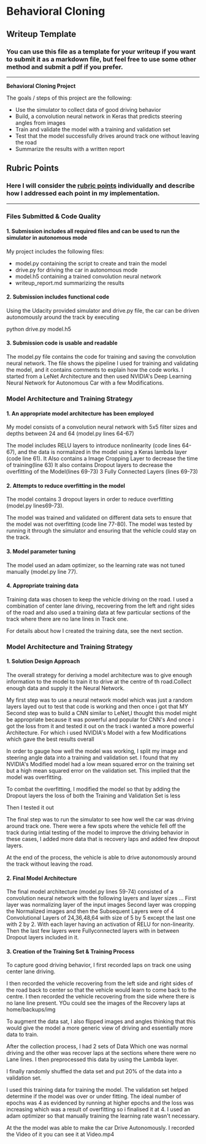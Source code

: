 # **Behavioral Cloning** 

## Writeup Template

### You can use this file as a template for your writeup if you want to submit it as a markdown file, but feel free to use some other method and submit a pdf if you prefer.

---

**Behavioral Cloning Project**

The goals / steps of this project are the following:
* Use the simulator to collect data of good driving behavior
* Build, a convolution neural network in Keras that predicts steering angles from images
* Train and validate the model with a training and validation set
* Test that the model successfully drives around track one without leaving the road
* Summarize the results with a written report


[//]: # (Image References)

[image1]: ./examples/placeholder.png "Model Visualization"
[image2]: ./examples/placeholder.png "Grayscaling"
[image3]: ./examples/placeholder_small.png "Recovery Image"
[image4]: ./examples/placeholder_small.png "Recovery Image"
[image5]: ./examples/placeholder_small.png "Recovery Image"
[image6]: ./examples/placeholder_small.png "Normal Image"
[image7]: ./examples/placeholder_small.png "Flipped Image"

## Rubric Points
### Here I will consider the [rubric points](https://review.udacity.com/#!/rubrics/432/view) individually and describe how I addressed each point in my implementation.  

---
### Files Submitted & Code Quality

#### 1. Submission includes all required files and can be used to run the simulator in autonomous mode

My project includes the following files:
* model.py containing the script to create and train the model
* drive.py for driving the car in autonomous mode
* model.h5 containing a trained convolution neural network 
* writeup_report.md summarizing the results

#### 2. Submission includes functional code
Using the Udacity provided simulator and drive.py file, the car can be driven autonomously around the track by executing 

python drive.py model.h5


#### 3. Submission code is usable and readable

The model.py file contains the code for training and saving the convolution neural network. The file shows the pipeline I used for training and validating the model, and it contains comments to explain how the code works.
I started from a LeNet Architecture and then used NVIDIA's Deep Learning Neural Network for Autonomous Car with a few Modifications.

### Model Architecture and Training Strategy

#### 1. An appropriate model architecture has been employed

My model consists of a convolution neural network with 5x5 filter sizes and depths between 24 and 64 (model.py lines 64-67) 

The model includes RELU layers to introduce nonlinearity (code lines 64-67), and the data is normalized in the model using a Keras lambda layer (code line 61). 
It Also contains a Image Cropping Layer to decrease the time of training(line 63)
It also contains Dropout layers to decrease the overfitting of the Model(lines 69-73)
3 Fully Connected Layers (lines 69-73)

#### 2. Attempts to reduce overfitting in the model

The model contains 3 dropout layers in order to reduce overfitting (model.py lines69-73). 

The model was trained and validated on different data sets to ensure that the model was not overfitting (code line 77-80). The model was tested by running it through the simulator and ensuring that the vehicle could stay on the track.

#### 3. Model parameter tuning

The model used an adam optimizer, so the learning rate was not tuned manually (model.py line 77).

#### 4. Appropriate training data

Training data was chosen to keep the vehicle driving on the road. I used a combination of center lane driving, recovering from the left and right sides of the road and also used a training data at few particular sections of the track where there are no lane lines in Track one. 

For details about how I created the training data, see the next section. 

### Model Architecture and Training Strategy

#### 1. Solution Design Approach

The overall strategy for deriving a model architecture was to give enough information to the model to train it to drive at the centre of th road.Collect enough data and supply it the Neural Network.

My first step was to use a neural network model which was just a random layers layed out to test that code is working and then once i got that
MY Second step was to build a CNN similar to LeNet,I thought this model might be appropriate because it was powerful and popular for CNN's 
And once i got the loss from it and tested it out on the track i wanted a more powerful Architecture.
For which i used NVIDIA's Model with a few Modifications which gave the best results overall

In order to gauge how well the model was working, I split my image and steering angle data into a training and validation set. I found that my NVIDIA's Modified model had a low mean squared error on the training set but a high mean squared error on the validation set. This implied that the model was overfitting. 

To combat the overfitting, I modified the model so that by adding the Dropout layers the loss of both the Training and Validation Set is less

Then I tested it out 

The final step was to run the simulator to see how well the car was driving around track one. There were a few spots where the vehicle fell off the track during intial testing of the model to improve the driving behavior in these cases, I added more data that is recovery laps and added few dropout layers.

At the end of the process, the vehicle is able to drive autonomously around the track without leaving the road.

#### 2. Final Model Architecture

The final model architecture (model.py lines 59-74) consisted of a convolution neural network with the following layers and layer sizes ...
First layer was normalizing layer of the input images
Second layer was cropping the Normalized images and then the Subsequent Layers were of 4 Convolutional Layers of 24,36,48,64 with size of 5 by 5 except the last one with 2 by 2. With each layer having an activation of RELU for non-linearity.
Then the last few layers were Fullyconnected layers with in between Dropout layers included in it.

#### 3. Creation of the Training Set & Training Process

To capture good driving behavior, I first recorded laps on track one using center lane driving. 

I then recorded the vehicle recovering from the left side and right sides of the road back to center so that the vehicle would learn to come back to the centre.
I then recorded the vehicle recovering from the side where there is no lane line present. 
YOu could see the images of the Recovery laps at home/backups/img

To augment the data sat, I also flipped images and angles thinking that this would give the model a more generic view of driving and essentially more data to train.

After the collection process, I had 2 sets of Data Which one was normal driving and the other was recover laps at the sections where there were no Lane lines. I then preprocessed this data by using the Lambda layer.

I finally randomly shuffled the data set and put 20% of the data into a validation set. 

I used this training data for training the model. The validation set helped determine if the model was over or under fitting. The ideal number of epochs was 4 as evidenced by running at higher epochs and the loss was increasing which was a result of overfitting so i finalised it at 4. I used an adam optimizer so that manually training the learning rate wasn't necessary.

At the the model was able to make the car Drive Autonomously. 
I recorded the Video of it you can see it at Video.mp4
